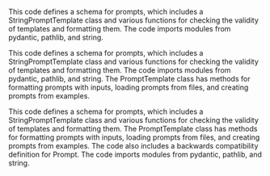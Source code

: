 This code defines a schema for prompts, which includes a StringPromptTemplate class and various functions for checking the validity of templates and formatting them. The code imports modules from pydantic, pathlib, and string.

This code defines a schema for prompts, which includes a StringPromptTemplate class and various functions for checking the validity of templates and formatting them. The code imports modules from pydantic, pathlib, and string. The PromptTemplate class has methods for formatting prompts with inputs, loading prompts from files, and creating prompts from examples.

This code defines a schema for prompts, which includes a StringPromptTemplate class and various functions for checking the validity of templates and formatting them. The PromptTemplate class has methods for formatting prompts with inputs, loading prompts from files, and creating prompts from examples. The code also includes a backwards compatibility definition for Prompt. The code imports modules from pydantic, pathlib, and string.

